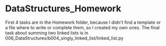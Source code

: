 # DataStructures_Homework

First 4 tasks are in the Homework folder, 
because I didn't find a template or a file where to write or complete them, 
so I created my own ones. The final task about summing two linked lists is
in 006_DataStructures/b004_singly_linked_list/linked_list.py
